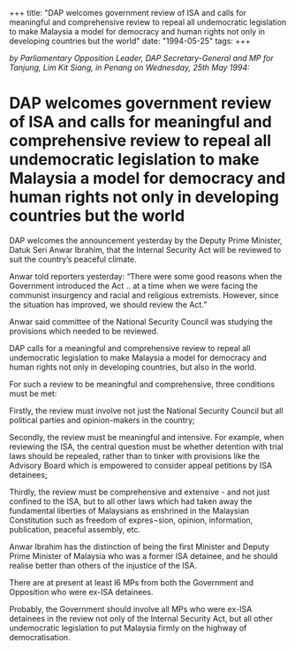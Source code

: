 +++ 
title: "DAP welcomes government review of ISA and calls for meaningful and comprehensive review to repeal all undemocratic legislation to make Malaysia a model for democracy and human rights not only in developing countries but the world"
date: "1994-05-25"
tags:
+++

_by Parliamentary Opposition Leader, DAP Secretary-General and MP for Tanjung, Lim Kit Siang, in Penang on Wednesday, 25th May 1994:_

# DAP welcomes government review of ISA and calls for meaningful and comprehensive review to repeal all undemocratic legislation to make Malaysia a model for democracy and human rights not only in developing countries but the world

DAP welcomes the announcement yesterday by the Deputy Prime Minister, Datuk Seri Anwar Ibrahim, that the Internal Security Act will be reviewed to suit the country’s peaceful climate.</u>

Anwar told reporters yesterday: “There were some good reasons when the Government introduced the Act .. at a time when we were facing the communist insurgency and racial and religious extremists. However, since the situation has improved, we should review the Act.”

Anwar said committee of the National Security Council was studying the provisions which needed to be reviewed.

DAP calls for a meaningful and comprehensive review to repeal all undemocratic legislation to make Malaysia a model for democracy and human rights not only in developing countries, but also in the world.

For such a review to be meaningful and comprehensive, three conditions must be met:

Firstly, the review must involve not just the National Security Council but all political parties and opinion-makers in the country;

Secondly, the review must be meaningful and intensive. For example, when reviewing the ISA, the central question must be whether detention with trial laws should be repealed, rather than to tinker with provisions like the Advisory Board which is empowered to consider appeal petitions by ISA detainees;

Thirdly, the review must be comprehensive and extensive - and not just confined to the ISA, but to all other laws which had taken away the fundamental liberties of Malaysians as enshrined in the Malaysian Constitution such as freedom of expres¬sion, opinion, information, publication, peaceful assembly, etc.

Anwar Ibrahim has the distinction of being the first Minister and Deputy Prime Minister of Malaysia who was a former ISA detainee, and he should realise better than others of the injustice of the ISA.

There are at present at least l6 MPs from both the Government and Opposition who were ex-ISA detainees.

Probably, the Government should involve all MPs who were ex-ISA detainees in the review not only of the Internal Security Act, but all other undemocratic legislation to put Malaysia firmly on the highway of democratisation.
 
